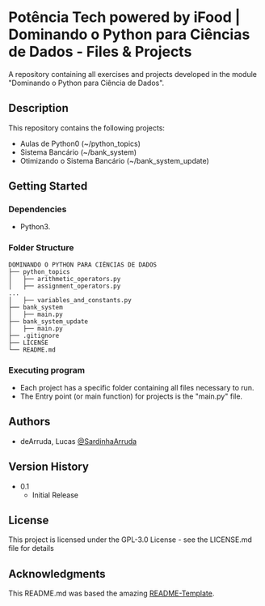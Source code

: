 # Potência Tech powered by iFood | Dominando o Python para Ciências de Dados - Files & Projects

A repository containing all exercises and projects developed in the module "Dominando o Python para Ciência de Dados". 

## Description

This repository contains the following projects:
* Aulas de Python0 (~/python_topics)
* Sistema Bancário (~/bank_system)
* Otimizando o Sistema Bancário (~/bank_system_update)

## Getting Started

### Dependencies

* Python3.

### Folder Structure
````
DOMINANDO O PYTHON PARA CIÊNCIAS DE DADOS
├── python_topics
│   ├── arithmetic_operators.py
│   ├── assignment_operators.py
...
│   ├── variables_and_constants.py
├── bank_system
│   ├── main.py
├── bank_system_update
│   ├── main.py
├── .gitignore
├── LICENSE
└── README.md
````

### Executing program

* Each project has a specific folder containing all files necessary to run.
* The Entry point (or main function) for projects is the "main.py" file.
    
## Authors

 - deArruda, Lucas [@SardinhaArruda](https://twitter.com/SardinhaArruda)

## Version History

* 0.1
    * Initial Release

## License

This project is licensed under the GPL-3.0 License - see the LICENSE.md file for details

## Acknowledgments

This README.md was based the amazing [README-Template](https://gist.github.com/DomPizzie/7a5ff55ffa9081f2de27c315f5018afc).